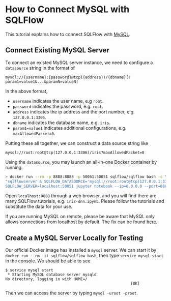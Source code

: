 # How to Connect MySQL with SQLFlow

This tutorial explains how to connect SQLFlow with [MySQL](https://en.wikipedia.org/wiki/MySQL).

## Connect Existing MySQL Server

To connect an existed MySQL server instance, we need to configure a `datasource` string in the format of   
```
mysql://{username}:{password}@tcp({address})/{dbname}[?param1=value1&...&paramN=valueN]
```

In the above format,
- `username` indicates the user name, e.g `root`.
- `password` indicates the password, e.g. `root`.
- `address` indicates the ip address and the port number, e.g. `127.0.0.1:3306`.
- `dbname` indicates the database name, e.g. `iris`.
- `param1=value1` indicates additional configurations, e.g. `maxAllowedPacket=0`.

Putting these all together, we can construct a data source string like
```
mysql://root:root@tcp(127.0.0.1:3306)/iris?maxAllowedPacket=0
```
Using the `datasource`, you may launch an all-in-one Docker container by running:  
```bash
> docker run --rm -p 8888:8888 -p 50051:50051 sqlflow/sqlflow bash -c \
"sqlflowserver & SQLFLOW_DATASOURCE='mysql://root:root@tcp(127.0.0.1:3306)/iris?maxAllowedPacket=0' 
SQLFLOW_SERVER=localhost:50051 jupyter notebook --ip=0.0.0.0 --port=8888 --allow-root --NotebookApp.token=''"
```

Open `localhost:8888` through a web browser, and you will find there are many SQLFlow tutorials, e.g. `iris-dnn.ipynb`. Please follow the tutorials and substitute the data for your use.

If you are running MySQL on remote, please be aware that MySQL only allows connections from localhost by default. The fix can be found [here](https://stackoverflow.com/questions/14779104/how-to-allow-remote-connection-to-mysql).

## Create a MySQL Server Locally for Testing

Our official Docker image has installed a `mysql` server. We can start it by `docker run --rm -it sqlflow/sqlflow bash`, then type `service mysql start` in the console. We should be able to see

```
$ service mysql start
 * Starting MySQL database server mysqld
No directory, logging in with HOME=/
                                                       [OK]
```

Then we can access the server by typing `mysql -uroot -proot`.
